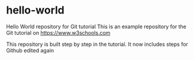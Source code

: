 # hello-world

Hello World repository for Git tutorial
This is an example repository for the Git tutorial on <https://www.w3schools.com>

This repository is built step by step in the tutorial.
It now includes steps for Github
edited again
